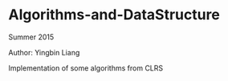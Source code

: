 # Algorithms-and-DataStructure
Summer 2015

Author: Yingbin Liang

Implementation of some algorithms from CLRS
